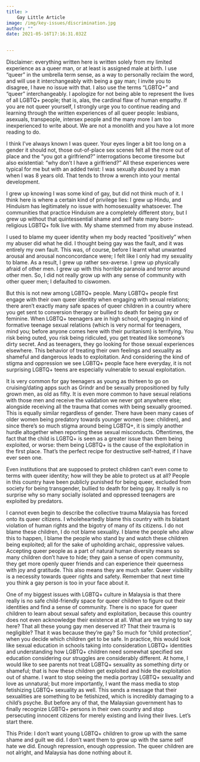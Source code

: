 ```yaml
---
title: >
    Gay Little Article
image: /img/key-issues/discrimination.jpg
author: ""
date: 2021-05-16T17:16:31.032Z
     

---
```


Disclaimer: everything written here is written solely from my limited experience as a queer man, or at least is assigned male at birth. I use “queer” in the umbrella term sense, as a way to personally reclaim the word, and will use it interchangeably with being a gay man; I invite you to disagree, I have no issue with that. I also use the terms “LGBTQ+” and “queer” interchangeably. I apologize for not being able to represent the lives of all LGBTQ+ people; that is, alas, the cardinal flaw of human empathy. If you are not queer yourself, I strongly urge you to continue reading and learning through the written experiences of all queer people: lesbians, asexuals, transpeople, intersex people and the many more I am too inexperienced to write about. We are not a monolith and you have a lot more reading to do. 

I think I’ve always known I was queer. Your eyes linger a bit too long on a gender it should not, those out-of-place sex scenes felt all the more out of place and the “you got a girlfriend?” interrogations become tiresome but also existential: “why don’t I have a girlfriend?”
All these experiences were typical for me but with an added twist: I was sexually abused by a man when I was 8 years old. That tends to throw a wrench into your mental development. 

I grew up knowing I was some kind of gay, but did not think much of it. I think here is where a certain kind of privilege lies: I grew up Hindu, and Hinduism has legitimately no issue with homosexuality whatsoever. The communities that practice Hinduism are a completely different story, but I grew up without that quintessential shame and self hate many born-religious LGBTQ+ folk live with. My shame stemmed from my abuse instead. 

I used to blame my queer identity when my body reacted “positively” when my abuser did what he did. I thought being gay was the fault, and it was entirely my own fault. This was, of course, before I learnt what unwanted arousal and arousal nonconcordance were; I felt like I only had my sexuality to blame. As a result, I grew up rather sex-averse. I grew up physically afraid of other men. I grew up with this horrible paranoia and terror around other men. So, I did not really grow up with any sense of community with other queer men; I defaulted to ciswomen. 

But this is not new among LGBTQ+ people. Many LGBTQ+ people first engage with their own queer identity when engaging with sexual relations; there aren’t exactly many safe spaces of queer children in a country where you get sent to conversion therapy or bullied to death for being gay or feminine. When LGBTQ+ teenagers are in high school, engaging in kind of formative teenage sexual relations (which is very normal for teenagers, mind you; before anyone comes here with their puritanism) is terrifying. You risk being outed, you risk being ridiculed, you get treated like someone’s dirty secret. And as teenagers, they go looking for those sexual experiences elsewhere. This behavior of treating their own feelings and sexuality as shameful and dangerous leads to exploitation. And considering the kind of stigma and oppression we see LGBTQ+ people face here everyday, it is not surprising LGBTQ+ teens are especially vulnerable to sexual exploitation. 

It is very common for gay teenagers as young as thirteen to go on cruising/dating apps such as Grindr and be sexually propositioned by fully grown men, as old as fifty. It is even more common to have sexual relations with those men and receive the validation we never got anywhere else; alongside receiving all the trauma that comes with being sexually groomed. This is equally similar regardless of gender. There have been many cases of older women being predatory towards younger women (see: children), and since there’s so much stigma around being LGBTQ+, it is simply another hurdle altogether when reporting these sexual misconducts. Oftentimes, the fact that the child is LGBTQ+ is seen as a greater issue than them being exploited, or worse: them being LGBTQ+ is the cause of the exploitation in the first place. That’s the perfect recipe for destructive self-hatred, if I have ever seen one. 

Even institutions that are supposed to protect children can’t even come to terms with queer identity; how will they be able to protect us at all? People in this country have been publicly punished for being queer, excluded from society for being transgender, bullied to death for being gay. It really is no surprise why so many socially isolated and oppressed teenagers are exploited by predators. 

I cannot even begin to describe the collective trauma Malaysia has forced onto its queer citizens. I wholeheartedly blame this country with its blatant violation of human rights and the bigotry of many of its citizens. I do not blame these children, I do not blame sexuality. I blame the people who allow this to happen, I blame the people who stand by and watch these children being exploited; all for the sake of upholding archaic, oppressive values. Accepting queer people as a part of natural human diversity means so many children don’t have to hide; they gain a sense of open community, they get more openly queer friends and can experience their queerness with joy and gratitude. This also means they are much safer. Queer visibility is a necessity towards queer rights and safety. Remember that next time you think a gay person is too in your face about it.

One of my biggest issues with LGBTQ+ culture in Malaysia is that there really is no safe child-friendly space for queer children to figure out their identities and find a sense of community. There is no space for queer children to learn about sexual safety and exploitation, because this country does not even acknowledge their existence at all. What are we trying to say here? That all these young gay men deserved it? That their trauma is negligible? That it was because they’re gay? So much for “child protection”, when you decide which children get to be safe. In practice, this would look like sexual education in schools taking into consideration LGBTQ+ identities and understanding how LGBTQ+ children need somewhat specified sex education considering our struggles are considerably different. At home, I would like to see parents not treat LGBTQ+ sexuality as something dirty or shameful; that is how these children get exploited and hide the exploitation out of shame. I want to stop seeing the media portray LGBTQ+ sexuality and love as unnatural; but more importantly, I want the mass media to stop fetishizing LGBTQ+ sexuality as well. This sends a message that their sexualities are something to be fetishized, which is incredibly damaging to a child’s psyche. But before any of that, the Malaysian government has to finally recognize LGBTQ+ persons in their own country and stop persecuting innocent citizens for merely existing and living their lives. Let’s start there. 

This Pride: I don’t want young LGBTQ+ children to grow up with the same shame and guilt we did. I don’t want them to grow up with the same self hate we did. Enough repression, enough oppression. The queer children are not alright, and Malaysia has done nothing about it. 


